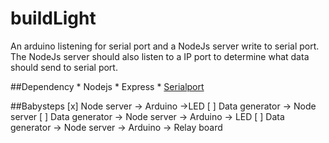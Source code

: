 buildLight
==========

An arduino listening for serial port and a NodeJs server write to serial port.
The NodeJs server should also listen to a IP port to determine what data should send to serial port.

##Dependency
	* Nodejs
	* Express
	* [Serialport](github.com/voodootikigod/node-serialport)

##Babysteps
	[x]	Node server -> Arduino ->LED
	[ ]	Data generator -> Node server
	[ ]	Data generator -> Node server -> Arduino -> LED 
	[ ] Data generator -> Node server -> Arduino -> Relay board
